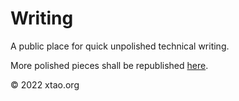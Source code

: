 # Writing

A public place for quick unpolished technical writing.

More polished pieces shall be republished [here](https://xtao.org/blog.html).

© 2022 xtao.org
